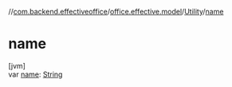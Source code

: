 //[com.backend.effectiveoffice](../../../index.md)/[office.effective.model](../index.md)/[Utility](index.md)/[name](name.md)

# name

[jvm]\
var [name](name.md): [String](https://kotlinlang.org/api/latest/jvm/stdlib/kotlin/-string/index.html)
